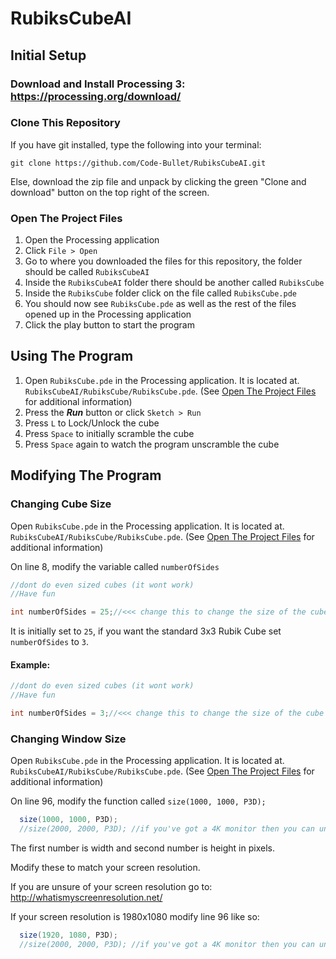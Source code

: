 # RubiksCubeAI
## Initial Setup
### Download and Install Processing 3: https://processing.org/download/

### Clone This Repository

If you have git installed, type the following into your terminal:

```
git clone https://github.com/Code-Bullet/RubiksCubeAI.git
```

Else, download the zip file and unpack by clicking the green "Clone and download" button on the top right of the screen.

### Open The Project Files
1. Open the Processing application
2. Click `File > Open`
3. Go to where you downloaded the files for this repository, the folder should be called `RubiksCubeAI`
4. Inside the `RubiksCubeAI` folder there should be another called `RubiksCube`
5. Inside the `RubiksCube` folder click on the file called `RubiksCube.pde`
6. You should now see `RubiksCube.pde` as well as the rest of the files opened up in the Processing application
7. Click the play button to start the program

## Using The Program
1. Open `RubiksCube.pde` in the Processing application. It is located at. `RubiksCubeAI/RubiksCube/RubiksCube.pde`. (See [Open The Project Files](#open-the-project-files) for additional information)
2. Press the ***Run*** button or click `Sketch > Run`
3. Press `L` to Lock/Unlock the cube
4. Press `Space` to initially scramble the cube
5. Press `Space` again to watch the program unscramble the cube

## Modifying The Program

### Changing Cube Size
Open `RubiksCube.pde` in the Processing application. It is located at. `RubiksCubeAI/RubiksCube/RubiksCube.pde`. (See [Open The Project Files](#open-the-project-files) for additional information)

On line 8, modify the variable called `numberOfSides`

``` java
//dont do even sized cubes (it wont work)
//Have fun

int numberOfSides = 25;//<<< change this to change the size of the cube
```

It is initially set to `25`, if you want the standard 3x3 Rubik Cube set `numberOfSides` to `3`.

#### Example:

``` java
//dont do even sized cubes (it wont work)
//Have fun

int numberOfSides = 3;//<<< change this to change the size of the cube
```

### Changing Window Size
Open `RubiksCube.pde` in the Processing application. It is located at. `RubiksCubeAI/RubiksCube/RubiksCube.pde`. (See [Open The Project Files](#open-the-project-files) for additional information)

On line 96, modify the function called `size(1000, 1000, P3D);`

``` java
  size(1000, 1000, P3D);
  //size(2000, 2000, P3D); //if you've got a 4K monitor then you can uncomment this out to have a bigger window, also make sure to comment out the line before
```

The first number is width and second number is height in pixels.

Modify these to match your screen resolution.

If you are unsure of your screen resolution go to: http://whatismyscreenresolution.net/

If your screen resolution is 1980x1080 modify line 96 like so:

``` java
  size(1920, 1080, P3D);
  //size(2000, 2000, P3D); //if you've got a 4K monitor then you can uncomment this out to have a bigger window, also make sure to comment out the line before
```
